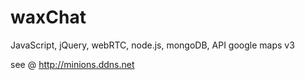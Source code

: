 waxChat
=======

JavaScript, jQuery, webRTC, node.js, mongoDB, API google maps v3

see @ http://minions.ddns.net
